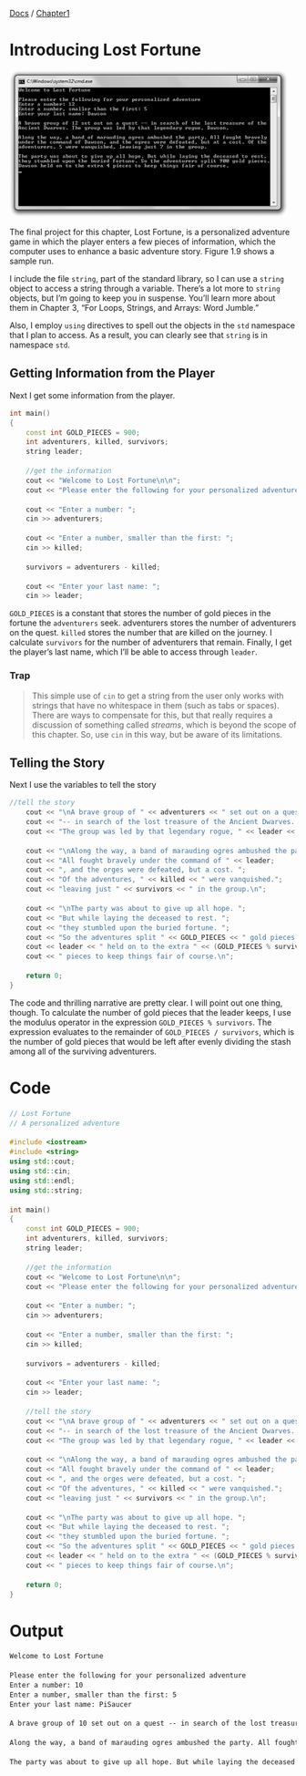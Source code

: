 [Docs](../../) / [Chapter1](../)
# Introducing Lost Fortune


![ScreenShot](../../web/Beginning_Cpp_Through_Game_Programming/Image_067.gif)

The final project for this chapter, Lost Fortune, is a personalized adventure game in which the player enters a few pieces of information, which the computer uses to enhance a basic adventure story. Figure 1.9 shows a sample run.

I include the file `string`, part of the standard library, so I can use a `string` object to access a string through a variable. There’s a lot more to `string` objects, but I’m going to keep you in suspense. You’ll learn more about them in Chapter 3, “For Loops, Strings, and Arrays: Word Jumble.”

Also, I employ `using` directives to spell out the objects in the `std` namespace that I plan to access. As a result, you can clearly see that `string` is in namespace `std`.

## Getting Information from the Player

Next I get some information from the player.

```cpp
int main()
{
	const int GOLD_PIECES = 900;
	int adventurers, killed, survivors;
	string leader;

	//get the information
	cout << "Welcome to Lost Fortune\n\n";
	cout << "Please enter the following for your personalized adventure\n";

	cout << "Enter a number: ";
	cin >> adventurers;

	cout << "Enter a number, smaller than the first: ";
	cin >> killed;

	survivors = adventurers - killed;

	cout << "Enter your last name: ";
	cin >> leader;
```

`GOLD_PIECES` is a constant that stores the number of gold pieces in the fortune the `adventurers` seek. adventurers stores the number of adventurers on the quest. `killed` stores the number that are killed on the journey. I calculate `survivors` for the number of adventurers that remain. Finally, I get the player’s last name, which I’ll be able to access through `leader`.

### Trap
> This simple use of `cin` to get a string from the user only works with strings that have no whitespace in them (such as tabs or spaces). There are ways to compensate for this, but that really requires a discussion of something called *streams*, which is beyond the scope of this chapter. So, use `cin` in this way, but be aware of its limitations.

## Telling the Story

Next I use the variables to tell the story

```cpp
//tell the story
	cout << "\nA brave group of " << adventurers << " set out on a quest ";
	cout << "-- in search of the lost treasure of the Ancient Dwarves. ";
	cout << "The group was led by that legendary rogue, " << leader << " .\n";

	cout << "\nAlong the way, a band of marauding ogres ambushed the party. ";
	cout << "All fought bravely under the command of " << leader;
	cout << ", and the orges were defeated, but a cost. ";
	cout << "Of the adventures, " << killed << " were vanquished.";
	cout << "leaving just " << survivors << " in the group.\n";

	cout << "\nThe party was about to give up all hope. "; 
	cout << "But while laying the deceased to rest. ";
	cout << "they stumbled upon the buried fortune. ";
	cout << "So the adventures split " << GOLD_PIECES << " gold pieces.";
	cout << leader << " held on to the extra " << (GOLD_PIECES % survivors);
	cout << " pieces to keep things fair of course.\n";

	return 0;
}
```

The code and thrilling narrative are pretty clear. I will point out one thing, though. To calculate the number of gold pieces that the leader keeps, I use the modulus operator in the expression `GOLD_PIECES % survivors`. The expression evaluates to the remainder of `GOLD_PIECES / survivors`, which is the number of gold pieces that would be left after evenly dividing the stash among all of the surviving adventurers.

# Code
```cpp
// Lost Fortune
// A personalized adventure

#include <iostream>
#include <string>
using std::cout;
using std::cin;
using std::endl;
using std::string;

int main()
{
	const int GOLD_PIECES = 900;
	int adventurers, killed, survivors;
	string leader;

	//get the information
	cout << "Welcome to Lost Fortune\n\n";
	cout << "Please enter the following for your personalized adventure\n";

	cout << "Enter a number: ";
	cin >> adventurers;

	cout << "Enter a number, smaller than the first: ";
	cin >> killed;

	survivors = adventurers - killed;

	cout << "Enter your last name: ";
	cin >> leader;

	//tell the story
	cout << "\nA brave group of " << adventurers << " set out on a quest ";
	cout << "-- in search of the lost treasure of the Ancient Dwarves. ";
	cout << "The group was led by that legendary rogue, " << leader << " .\n";

	cout << "\nAlong the way, a band of marauding ogres ambushed the party. ";
	cout << "All fought bravely under the command of " << leader;
	cout << ", and the orges were defeated, but a cost. ";
	cout << "Of the adventures, " << killed << " were vanquished.";
	cout << "leaving just " << survivors << " in the group.\n";

	cout << "\nThe party was about to give up all hope. "; 
	cout << "But while laying the deceased to rest. ";
	cout << "they stumbled upon the buried fortune. ";
	cout << "So the adventures split " << GOLD_PIECES << " gold pieces.";
	cout << leader << " held on to the extra " << (GOLD_PIECES % survivors);
	cout << " pieces to keep things fair of course.\n";

	return 0;
}
```

# Output
```txt
Welcome to Lost Fortune

Please enter the following for your personalized adventure
Enter a number: 10
Enter a number, smaller than the first: 5
Enter your last name: PiSaucer

A brave group of 10 set out on a quest -- in search of the lost treasure of the Ancient Dwarves. The group was led by that legendary rogue, PiSaucer .

Along the way, a band of marauding ogres ambushed the party. All fought bravely under the command of PiSaucer, and the orges were defeated, but a cost. Of the adventures, 5 were vanquished.leaving just 5 in the group.

The party was about to give up all hope. But while laying the deceased to rest. they stumbled upon the buried fortune. So the adventures split 900 gold pieces.PiSaucer held on to the extra 0 pieces to keep things fair of course.
```